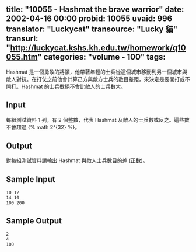 title: "10055 - Hashmat the brave warrior"
date: 2002-04-16 00:00
probid: 10055
uvaid: 996
translator: "Luckycat"
transource: "Lucky 貓"
transurl: "http://luckycat.kshs.kh.edu.tw/homework/q10055.htm"
categories: "volume - 100"
tags:
---

Hashmat 是一個勇敢的將領，他帶著年輕的士兵從這個城市移動到另一個城市與敵人對抗。在打仗之前他會計算己方與敵方士兵的數目差距，來決定是要開打或不開打。Hashmat 的士兵數絕不會比敵人的士兵數大。

## Input ##

每組測試資料 1 列，有 2 個整數，代表 Hashmat 及敵人的士兵數或反之。這些數不會超過 {% math 2^{32} %}。

## Output ##

對每組測試資料請輸出 Hashmat 與敵人士兵數目的差 (正數)。

## Sample Input ##

	10 12
	14 10
	100 200

## Sample Output ##

	2
	4
	100